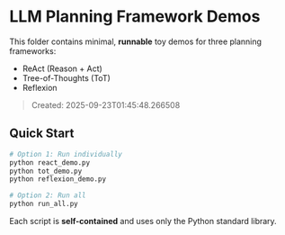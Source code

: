 # LLM Planning Framework Demos

This folder contains minimal, **runnable** toy demos for three planning frameworks:
- ReAct (Reason + Act)
- Tree-of-Thoughts (ToT)
- Reflexion

> Created: 2025-09-23T01:45:48.266508

## Quick Start
```bash
# Option 1: Run individually
python react_demo.py
python tot_demo.py
python reflexion_demo.py

# Option 2: Run all
python run_all.py
```

Each script is **self-contained** and uses only the Python standard library.